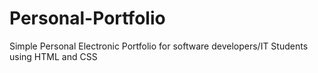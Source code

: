 # Personal-Portfolio
Simple Personal Electronic Portfolio for software developers/IT Students using HTML and CSS 
